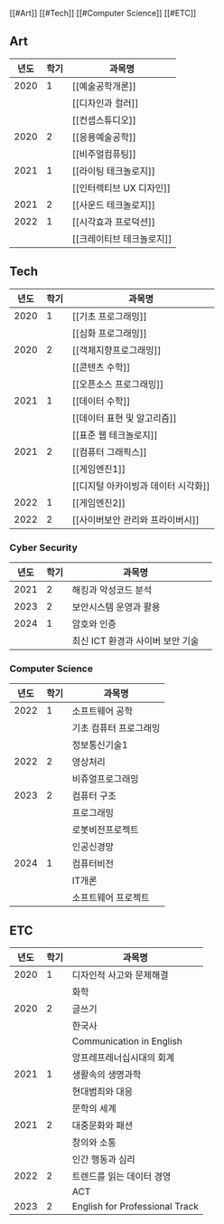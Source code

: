 [[#Art]]
[[#Tech]]
[[#Computer Science]]
[[#ETC]]
## Art

| 년도   | 학기  | 과목명              |
| ---- | --- | ---------------- |
| 2020 | 1   | [[예술공학개론]]       |
|      |     | [[디자인과 컬러]]      |
|      |     | [[컨셉스튜디오]]       |
| 2020 | 2   | [[응용예술공학]]       |
|      |     | [[비주얼컴퓨팅]]       |
| 2021 | 1   | [[라이팅 테크놀로지]]    |
|      |     | [[인터렉티브 UX 디자인]] |
| 2021 | 2   | [[사운드 테크놀로지]]    |
| 2022 | 1   | [[시각효과 프로덕션]]    |
|      |     | [[크레이티브 테크놀로지]]  |
## Tech

| 년도   | 학기  | 과목명                   |
| ---- | --- | --------------------- |
| 2020 | 1   | [[기초 프로그래밍]]          |
|      |     | [[심화 프로그래밍]]          |
| 2020 | 2   | [[객체지향프로그래밍]]         |
|      |     | [[콘텐츠 수학]]            |
|      |     | [[오픈소스 프로그래밍]]        |
| 2021 | 1   | [[데이터 수학]]            |
|      |     | [[데이터 표현 및 알고리즘]]     |
|      |     | [[표준 웹 테크놀로지]]        |
| 2021 | 2   | [[컴퓨터 그래픽스]]          |
|      |     | [[게임엔진1]]             |
|      |     | [[디지털 아카이빙과 데이터 시각화]] |
| 2022 | 1   | [[게임엔진2]]             |
| 2022 | 2   | [[사이버보안 관리와 프라이버시]]   |
### Cyber Security
| 년도   | 학기  | 과목명                  |     |
| ---- | --- | -------------------- | --- |
| 2021 | 2   | 해킹과 악성코드 분석          |     |
| 2023 | 2   | 보안시스템 운영과 활용         |     |
| 2024 | 1   | 암호와 인증               |     |
|      |     | 최신 ICT 환경과 사이버 보안 기술 |     |
### Computer Science

| 년도   | 학기  | 과목명          |
| ---- | --- | ------------ |
| 2022 | 1   | 소프트웨어 공학     |
|      |     | 기초 컴퓨터 프로그래밍 |
|      |     | 정보통신기술1      |
| 2022 | 2   | 영상처리         |
|      |     | 비쥬얼프로그래밍     |
| 2023 | 2   | 컴퓨터 구조       |
|      |     | 프로그래밍        |
|      |     | 로봇비전프로젝트     |
|      |     | 인공신경망        |
| 2024 | 1   | 컴퓨터비전        |
|      |     | IT개론         |
|      |     | 소프트웨어 프로젝트   |
## ETC

| 년도   | 학기  | 과목명                            |
| ---- | --- | ------------------------------ |
| 2020 | 1   | 디자인적 사고와 문제해결                  |
|      |     | 화학                             |
| 2020 | 2   | 글쓰기                            |
|      |     | 한국사                            |
|      |     | Communication in English       |
|      |     | 앙프레프레너십시대의 회계                  |
| 2021 | 1   | 생활속의 생명과학                      |
|      |     | 현대범죄와 대응                       |
|      |     | 문학의 세계                         |
| 2021 | 2   | 대중문화와 패션                       |
|      |     | 창의와 소통                         |
|      |     | 인간 행동과 심리                      |
| 2022 | 2   | 트렌드를 읽는 데이터 경영                 |
|      |     | ACT                            |
| 2023 | 2   | English for Professional Track |
